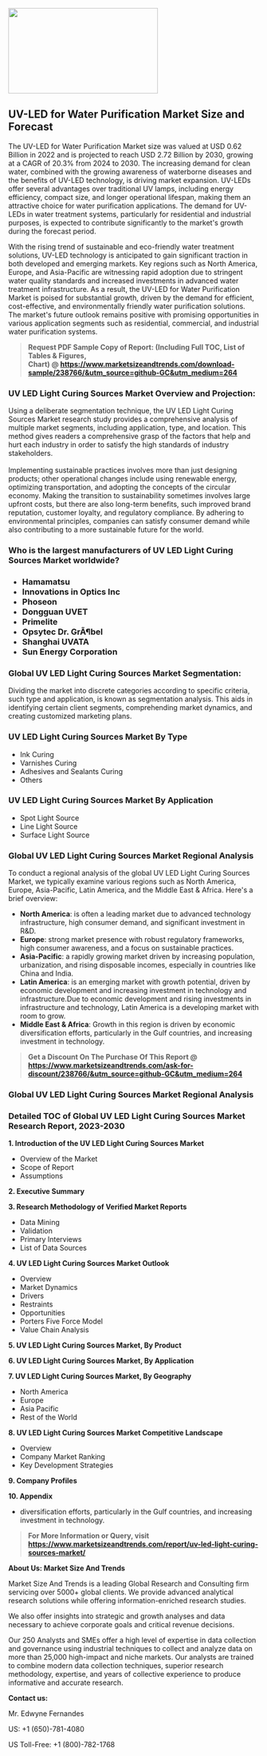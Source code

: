 <p><img class="alignnone size-medium wp-image-20088" src="https://ffe5etoiles.com/wp-content/uploads/2024/12/MST1-300x171.png" alt="" width="300" height="171" /></p><h2>UV-LED for Water Purification Market Size and Forecast</h2><p>The UV-LED for Water Purification Market size was valued at USD 0.62 Billion in 2022 and is projected to reach USD 2.72 Billion by 2030, growing at a CAGR of 20.3% from 2024 to 2030. The increasing demand for clean water, combined with the growing awareness of waterborne diseases and the benefits of UV-LED technology, is driving market expansion. UV-LEDs offer several advantages over traditional UV lamps, including energy efficiency, compact size, and longer operational lifespan, making them an attractive choice for water purification applications. The demand for UV-LEDs in water treatment systems, particularly for residential and industrial purposes, is expected to contribute significantly to the market's growth during the forecast period.</p><p>With the rising trend of sustainable and eco-friendly water treatment solutions, UV-LED technology is anticipated to gain significant traction in both developed and emerging markets. Key regions such as North America, Europe, and Asia-Pacific are witnessing rapid adoption due to stringent water quality standards and increased investments in advanced water treatment infrastructure. As a result, the UV-LED for Water Purification Market is poised for substantial growth, driven by the demand for efficient, cost-effective, and environmentally friendly water purification solutions. The market's future outlook remains positive with promising opportunities in various application segments such as residential, commercial, and industrial water purification systems.</p></p><blockquote id="" class=""><strong>Request PDF Sample Copy of Report: (Including Full TOC, List of Tables &amp; Figures, Chart)&nbsp;@&nbsp;<strong><a href="https://www.marketsizeandtrends.com/download-sample/238766/&utm_source=github-GC&utm_medium=264" target="_blank">https://www.marketsizeandtrends.com/download-sample/238766/&utm_source=github-GC&utm_medium=264</a></strong></strong></blockquote><h3 id="" class="">UV LED Light Curing Sources Market&nbsp;Overview and Projection:</h3><p id="" class="">Using a deliberate segmentation technique, the UV LED Light Curing Sources Market research study provides a comprehensive analysis of multiple market segments, including application, type, and location. This method gives readers a comprehensive grasp of the factors that help and hurt each industry in order to satisfy the high standards of industry stakeholders. <br /> <br />Implementing sustainable practices involves more than just designing products; other operational changes include using renewable energy, optimizing transportation, and adopting the concepts of the circular economy. Making the transition to sustainability sometimes involves large upfront costs, but there are also long-term benefits, such improved brand reputation, customer loyalty, and regulatory compliance. By adhering to environmental principles, companies can satisfy consumer demand while also contributing to a more sustainable future for the world.</p><h3 id="" class="">Who is the largest manufacturers of&nbsp;UV LED Light Curing Sources Market worldwide?</h3><h3 class=""><p><ul><li>Hamamatsu </li><li> Innovations in Optics Inc </li><li> Phoseon </li><li> Dongguan UVET </li><li> Primelite </li><li> Opsytec Dr. GrÃ¶bel </li><li> Shanghai UVATA </li><li> Sun Energy Corporation</li></ul></p></h3><h3 id="" class="">Global&nbsp;UV LED Light Curing Sources Market Segmentation:</h3><p id="" class="">Dividing the market into discrete categories according to specific criteria, such type and application, is known as segmentation analysis. This aids in identifying certain client segments, comprehending market dynamics, and creating customized marketing plans.</p><h3 id="" class="">UV LED Light Curing Sources Market&nbsp;By Type</h3><p><p><ul><li>Ink Curing</li><li> Varnishes Curing</li><li> Adhesives and Sealants Curing</li><li> Others</p></li></ul></p></p><h3 id="" class="">UV LED Light Curing Sources Market&nbsp;By Application</h3><p class=""><p><ul><li>Spot Light Source</li><li> Line Light Source</li><li> Surface Light Source</li></ul></p></p><h3 id="" class="">Global UV LED Light Curing Sources Market Regional Analysis</h3><p id="" class="">To conduct a regional analysis of the global UV LED Light Curing Sources Market, we typically examine various regions such as North America, Europe, Asia-Pacific, Latin America, and the Middle East &amp; Africa. Here's a brief overview:</p><ul><li><strong>North America</strong>: is often a leading market due to advanced technology infrastructure, high consumer demand, and significant investment in R&amp;D.</li><li><strong>Europe</strong>: strong market presence with robust regulatory frameworks, high consumer awareness, and a focus on sustainable practices.</li><li><strong>Asia-Pacific</strong>: a rapidly growing market driven by increasing population, urbanization, and rising disposable incomes, especially in countries like China and India.</li><li><strong>Latin America</strong>: is an emerging market with growth potential, driven by economic development and increasing investment in technology and infrastructure.Due to economic development and rising investments in infrastructure and technology, Latin America is a developing market with room to grow.</li><li><strong>Middle East &amp; Africa</strong>: Growth in this region is driven by economic diversification efforts, particularly in the Gulf countries, and increasing investment in technology.</li></ul><blockquote id="" class=""><strong>Get a Discount On The Purchase Of This Report @ <strong><a href="https://www.marketsizeandtrends.com/ask-for-discount/238766/&utm_source=github-GC&utm_medium=264" target="_blank">https://www.marketsizeandtrends.com/ask-for-discount/238766/&utm_source=github-GC&utm_medium=264</a></strong></strong></blockquote><h3 id="" class="">Global UV LED Light Curing Sources Market Regional Analysis</h3><h3 id="" class="">Detailed TOC of Global UV LED Light Curing Sources Market Research Report, 2023-2030</h3><p id="" class=""><strong>1. Introduction of the UV LED Light Curing Sources Market</strong></p><ul><li>Overview of the Market</li><li>Scope of Report</li><li>Assumptions</li></ul><p id="" class=""><strong>2. Executive Summary</strong></p><p id="" class=""><strong>3. Research Methodology of Verified Market Reports</strong></p><ul><li>Data Mining</li><li>Validation</li><li>Primary Interviews</li><li>List of Data Sources</li></ul><p id="" class=""><strong>4. UV LED Light Curing Sources Market Outlook</strong></p><ul><li>Overview</li><li>Market Dynamics</li><li>Drivers</li><li>Restraints</li><li>Opportunities</li><li>Porters Five Force Model</li><li>Value Chain Analysis</li></ul><p id="" class=""><strong>5. UV LED Light Curing Sources Market, By Product</strong></p><p id="" class=""><strong>6. UV LED Light Curing Sources Market, By Application</strong></p><p id="" class=""><strong>7. UV LED Light Curing Sources Market, By Geography</strong></p><ul><li>North America</li><li>Europe</li><li>Asia Pacific</li><li>Rest of the World</li></ul><p id="" class=""><strong>8. UV LED Light Curing Sources Market Competitive Landscape</strong></p><ul><li>Overview</li><li>Company Market Ranking</li><li>Key Development Strategies</li></ul><p id="" class=""><strong>9. Company Profiles</strong></p><p id="" class=""><strong>10. Appendix</strong></p><ul><li>diversification efforts, particularly in the Gulf countries, and increasing investment in technology.</li></ul><blockquote id="" class=""><strong>For More Information or Query, visit <strong><strong><a href="https://www.marketsizeandtrends.com/report/uv-led-light-curing-sources-market/" target="_blank">https://www.marketsizeandtrends.com/report/uv-led-light-curing-sources-market/</a></strong></strong></strong></blockquote><p id="" class=""><strong>About Us: Market Size And Trends</strong></p><p id="" class="">Market Size And Trends is a leading Global Research and Consulting firm servicing over 5000+ global clients. We provide advanced analytical research solutions while offering information-enriched research studies.</p><p id="" class="">We also offer insights into strategic and growth analyses and data necessary to achieve corporate goals and critical revenue decisions.</p><p id="" class="">Our 250 Analysts and SMEs offer a high level of expertise in data collection and governance using industrial techniques to collect and analyze data on more than 25,000 high-impact and niche markets. Our analysts are trained to combine modern data collection techniques, superior research methodology, expertise, and years of collective experience to produce informative and accurate research.</p><p id="" class=""><strong>Contact us:</strong></p><p id="" class="">Mr. Edwyne Fernandes</p><p id="" class="">US: +1 (650)-781-4080</p><p id="" class="">US Toll-Free: +1 (800)-782-1768</p>
